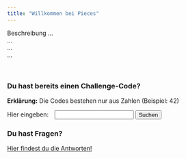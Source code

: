 ```yaml
---
title: "Willkommen bei Pieces"
---
```


<link rel="stylesheet" href="./customStyles.css">
<script type="text/javascript" src="./jquery.min.js"></script>
<script type="text/javascript" src="./start.js"></script>

<p>Beschreibung ... <br> ... <br> ... <br>...</p>
<br>
<h3>Du hast bereits einen Challenge-Code?</h3>
<p><b>Erklärung:</b> Die Codes bestehen nur aus Zahlen (Beispiel: 42)</p>
<p>Hier eingeben:
<input id="codeInput" type="text" class="button" style="margin-left: 10px;">
<input id="submitInput" type="button" class="button" value="Suchen">
</p>
<h3>Du hast Fragen?</h3>
<p><a href="./qa.html">Hier findest du die Antworten!</a></p>

